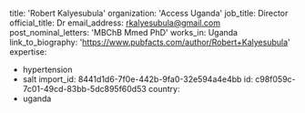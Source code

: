 title: 'Robert Kalyesubula'
organization: 'Access Uganda'
job_title: Director
official_title: Dr
email_address: rkalyesubula@gmail.com
post_nominal_letters: 'MBChB Mmed PhD'
works_in: Uganda
link_to_biography: 'https://www.pubfacts.com/author/Robert+Kalyesubula'
expertise:
  - hypertension
  - salt
import_id: 8441d1d6-7f0e-442b-9fa0-32e594a4e4bb
id: c98f059c-7c01-49cd-83bb-5dc895f60d53
country:
  - uganda
